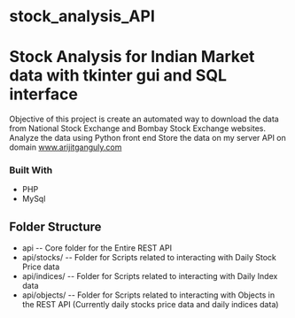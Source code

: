 # stock_analysis_API
# Stock Analysis for Indian Market data with tkinter gui and SQL interface
Objective of this project is 
create an automated way to download the data from National Stock Exchange and Bombay Stock Exchange websites.
Analyze the data using Python front end
Store the data on my server API on domain www.arijitganguly.com

### Built With
* PHP
* MySql

## Folder Structure
* api    -- Core folder for the Entire REST API
* api/stocks/ -- Folder for Scripts related to interacting with Daily Stock Price data
* api/indices/ -- Folder for Scripts related to interacting with Daily Index data
* api/objects/ -- Folder for Scripts related to interacting with Objects in the REST API (Currently  daily stocks price data and daily indices data)
